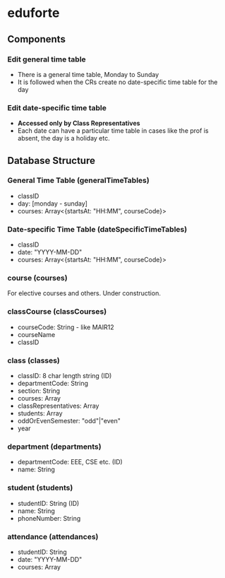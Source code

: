 # eduforte

## Components

### Edit general time table

- There is a general time table, Monday to Sunday
- It is followed when the CRs create no date-specific time table for the day

### Edit date-specific time table

- **Accessed only by Class Representatives**
- Each date can have a particular time table in cases like the prof is absent, the day is a holiday etc.

## Database Structure

### General Time Table (generalTimeTables)

- classID
- day: [monday - sunday]
- courses: Array<{startsAt: "HH:MM", courseCode}>

### Date-specific Time Table (dateSpecificTimeTables)

- classID
- date: "YYYY-MM-DD"
- courses: Array<{startsAt: "HH:MM", courseCode}>

### course (courses)

For elective courses and others. Under construction.

### classCourse (classCourses)

- courseCode: String - like MAIR12
- courseName
- classID

### class (classes)

- classID: 8 char length string (ID)
- departmentCode: String
- section: String
- courses: Array<courseCode>
- classRepresentatives: Array<studentID>
- students: Array<studentID>
- oddOrEvenSemester: "odd"|"even"
- year

### department (departments)

- departmentCode: EEE, CSE etc. (ID)
- name: String

### student (students)

- studentID: String (ID)
- name: String
- phoneNumber: String

### attendance (attendances)

- studentID: String
- date: "YYYY-MM-DD"
- courses: Array<courseCode>
